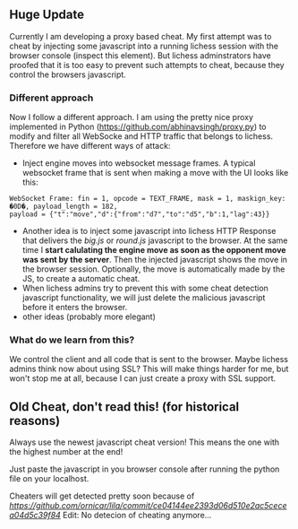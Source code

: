 ## Huge Update

Currently I am developing a proxy based cheat. My first attempt was to cheat by injecting some javascript into a running
lichess session with the browser console (inspect this element). But lichess adminstrators have proofed that it is too easy
to prevent such attempts to cheat, because they control the browsers javascript.

### Different approach

Now I follow a different approach. I am using the pretty nice proxy implemented in Python (https://github.com/abhinavsingh/proxy.py) to
modify and filter all WebSocke and HTTP traffic that belongs to lichess. Therefore we have different ways of attack:

+ Inject engine moves into websocket message frames. A typical websocket frame that is sent when making a move with the UI looks like this:
```
WebSocket Frame: fin = 1, opcode = TEXT_FRAME, mask = 1, maskign_key: �0D�, payload_length = 182, 
payload = {"t":"move","d":{"from":"d7","to":"d5","b":1,"lag":43}}
```
+ Another idea is to inject some javascript into lichess HTTP Response that delivers the *big.js* or *round.js* javascript to the browser. At the same time I **start calulating the engine move as soon
as the opponent move was sent by the server**. Then the injected javascript shows the move in the browser session. Optionally, the
move is automatically made by the JS, to create a automatic cheat.
+ When lichess admins try to prevent this with some cheat detection javascript functionality, we will just delete the malicious javascript before it enters the browser.
+ other ideas (probably more elegant)

### What do we learn from this?

We control the client and all code that is sent to the browser. Maybe lichess admins think now about using SSL? This will make things harder for me, but won't stop me at all, because I can just create a proxy with SSL support.


## Old Cheat, don't read this! (for historical reasons)

Always use the newest javascript cheat version! This means the one with the highest number at the end!

Just paste the javascript in you browser console after running the python file on your localhost.


Cheaters will get detected pretty soon because of *https://github.com/ornicar/lila/commit/ce04144ee2393d06d510e2ac5cecea04d5c39f84*
Edit: No detecion of cheating anymore...
